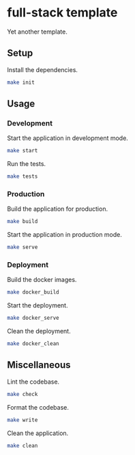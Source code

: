 # full-stack template

Yet another template.

## Setup

Install the dependencies.

```bash
make init
```

## Usage

### Development

Start the application in development mode.

```bash
make start
```

Run the tests.

```bash
make tests
```

### Production

Build the application for production.

```bash
make build
```

Start the application in production mode.

```bash
make serve
```

### Deployment

Build the docker images.

```bash
make docker_build
```

Start the deployment.

```bash
make docker_serve
```

Clean the deployment.

```bash
make docker_clean
```

## Miscellaneous

Lint the codebase.

```bash
make check
```

Format the codebase.

```bash
make write
```

Clean the application.

```bash
make clean
```
